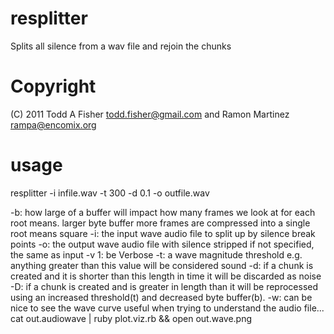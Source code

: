 resplitter
==========

Splits all silence from a wav file and rejoin the chunks

Copyright
=========

  (C) 2011 Todd A Fisher <todd.fisher@gmail.com> and Ramon Martinez <rampa@encomix.org>

usage
=====
 resplitter -i infile.wav  -t 300 -d 0.1 -o outfile.wav

-b: how large of a buffer will impact how many frames we look at for each root means. larger byte buffer more frames are compressed into a single root means square
-i: the input wave audio file to split up by silence break points
-o: the output wave audio file with silence stripped if not specified, the same as input
-v 1: be Verbose
-t: a wave magnitude threshold e.g. anything greater than this value will be considered sound
-d: if a chunk is created and it is shorter than this length in time it will be discarded as noise
-D: if a chunk is created and is greater in length than it will be reprocessed using an increased threshold(t) and decreased byte buffer(b).
-w: can be nice to see the wave curve useful when trying to understand the audio file... cat out.audiowave | ruby plot.viz.rb && open out.wave.png

